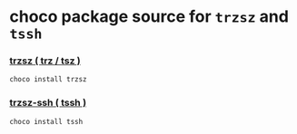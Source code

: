 # choco package source for `trzsz` and `tssh`

### [trzsz ( trz / tsz )](https://community.chocolatey.org/packages/trzsz)

```sh
choco install trzsz
```

### [trzsz-ssh ( tssh )](https://community.chocolatey.org/packages/tssh)

```sh
choco install tssh
```
